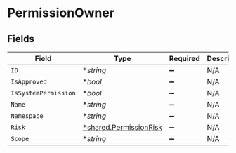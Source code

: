 # PermissionOwner


## Fields

| Field                                                           | Type                                                            | Required                                                        | Description                                                     |
| --------------------------------------------------------------- | --------------------------------------------------------------- | --------------------------------------------------------------- | --------------------------------------------------------------- |
| `ID`                                                            | **string*                                                       | :heavy_minus_sign:                                              | N/A                                                             |
| `IsApproved`                                                    | **bool*                                                         | :heavy_minus_sign:                                              | N/A                                                             |
| `IsSystemPermission`                                            | **bool*                                                         | :heavy_minus_sign:                                              | N/A                                                             |
| `Name`                                                          | **string*                                                       | :heavy_minus_sign:                                              | N/A                                                             |
| `Namespace`                                                     | **string*                                                       | :heavy_minus_sign:                                              | N/A                                                             |
| `Risk`                                                          | [*shared.PermissionRisk](../../models/shared/permissionrisk.md) | :heavy_minus_sign:                                              | N/A                                                             |
| `Scope`                                                         | **string*                                                       | :heavy_minus_sign:                                              | N/A                                                             |
